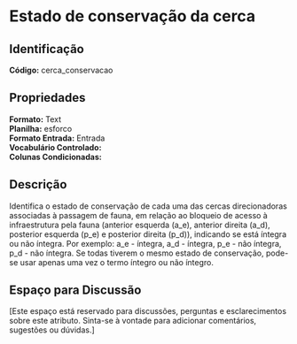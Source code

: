 # Estado de conservação da cerca

## Identificação
**Código:** cerca_conservacao

## Propriedades
**Formato:** Text  
**Planilha:** esforco  
**Formato Entrada:** Entrada  
**Vocabulário Controlado:**   
**Colunas Condicionadas:**   

## Descrição
Identifica o estado de conservação de cada uma das cercas direcionadoras associadas à passagem de fauna, em relação ao bloqueio de acesso à infraestrutura pela fauna (anterior esquerda (a_e), anterior direita (a_d), posterior esquerda (p_e) e posterior direita (p_d)), indicando se está íntegra ou não íntegra. Por exemplo: a_e - íntegra, a_d - íntegra, p_e - não íntegra, p_d - não íntegra. Se todas tiverem o mesmo estado de conservação, pode-se usar apenas uma vez o termo íntegro ou não íntegro.

## Espaço para Discussão
[Este espaço está reservado para discussões, perguntas e esclarecimentos sobre este atributo. Sinta-se à vontade para adicionar comentários, sugestões ou dúvidas.]
